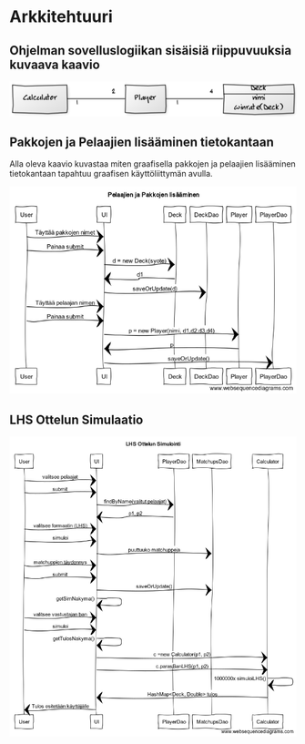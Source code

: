 
# Arkkitehtuuri

## Ohjelman sovelluslogiikan sisäisiä riippuvuuksia kuvaava kaavio

<img src="https://github.com/AnttiLammi/otm-harjoitustyo/blob/master/dokumentaatio/kuvat/Luokkakaavio.png" width="840">

## Pakkojen ja Pelaajien lisääminen tietokantaan

Alla oleva kaavio kuvastaa miten graafisella pakkojen ja pelaajien lisääminen tietokantaan tapahtuu graafisen käyttöliittymän avulla.

<img src="https://raw.githubusercontent.com/AnttiLammi/otm-harjoitustyo/master/dokumentaatio/kuvat/hsbcSeq_1.png">

## LHS Ottelun Simulaatio

<img src="https://raw.githubusercontent.com/AnttiLammi/otm-harjoitustyo/master/dokumentaatio/kuvat/hsbcSeq_2.png">


